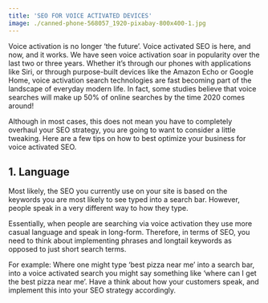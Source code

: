 ```yaml
---
title: 'SEO FOR VOICE ACTIVATED DEVICES'
image: ./canned-phone-568057_1920-pixabay-800x400-1.jpg
---
```


Voice activation is no longer ‘the future’. Voice activated SEO is here, and now, and it works. We have seen voice activation soar in popularity over the last two or three years. Whether it’s through our phones with applications like Siri, or through purpose-built devices like the Amazon Echo or Google Home, voice activation search technologies are fast becoming part of the landscape of everyday modern life. In fact, some studies believe that voice searches will make up 50% of online searches by the time 2020 comes around!

Although in most cases, this does not mean you have to completely overhaul your SEO strategy, you are going to want to consider a little tweaking. Here are a few tips on how to best optimize your business for voice activated SEO.

## **1\. Language**

Most likely, the SEO you currently use on your site is based on the keywords you are most likely to see typed into a search bar. However, people speak in a very different way to how they type.

Essentially, when people are searching via voice activation they use more casual language and speak in long-form. Therefore, in terms of SEO, you need to think about implementing phrases and longtail keywords as opposed to just short search terms.

For example: Where one might type ‘best pizza near me’ into a search bar, into a voice activated search you might say something like ‘where can I get the best pizza near me’. Have a think about how your customers speak, and implement this into your SEO strategy accordingly.
